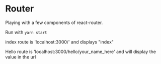 # Router

Playing with a few components of react-router.

Run with `yarn start`

index route is 'localhost:3000/' and displays "index"

Hello route is 'localhost:3000/hello/your_name_here' and will display the value in the url
